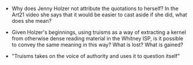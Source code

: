 + Why does Jenny Holzer not attribute the quotations to herself? In the Art21 video she says that it would be easier to cast aside if she did, what does she mean?

+ Given Holzer's beginnings, using truisms as a way of extracting a kernel from otherwise dense reading material in the Whitney ISP, is it possible to convey the same meaning in this way? What is lost? What is gained?

+ "Truisms takes on the voice of authority and uses it to question itself"

